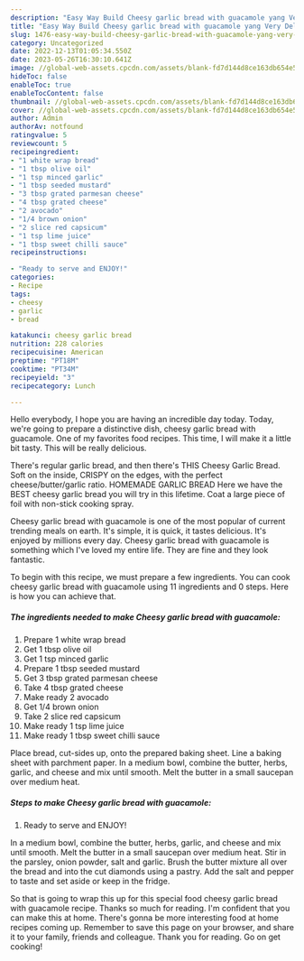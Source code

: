 ```yaml
---
description: "Easy Way Build Cheesy garlic bread with guacamole yang Very Delicious"
title: "Easy Way Build Cheesy garlic bread with guacamole yang Very Delicious"
slug: 1476-easy-way-build-cheesy-garlic-bread-with-guacamole-yang-very-delicious
category: Uncategorized
date: 2022-12-13T01:05:34.550Z
date: 2023-05-26T16:30:10.641Z
image: //global-web-assets.cpcdn.com/assets/blank-fd7d144d8ce163db654e5a02c40b08a2775adb7897d16e4062681dc7e1b2800f.png
hideToc: false
enableToc: true
enableTocContent: false
thumbnail: //global-web-assets.cpcdn.com/assets/blank-fd7d144d8ce163db654e5a02c40b08a2775adb7897d16e4062681dc7e1b2800f.png
cover: //global-web-assets.cpcdn.com/assets/blank-fd7d144d8ce163db654e5a02c40b08a2775adb7897d16e4062681dc7e1b2800f.png
author: Admin
authorAv: notfound
ratingvalue: 5
reviewcount: 5
recipeingredient:
- "1 white wrap bread"
- "1 tbsp olive oil"
- "1 tsp minced garlic"
- "1 tbsp seeded mustard"
- "3 tbsp grated parmesan cheese"
- "4 tbsp grated cheese"
- "2 avocado"
- "1/4 brown onion"
- "2 slice red capsicum"
- "1 tsp lime juice"
- "1 tbsp sweet chilli sauce"
recipeinstructions:

- "Ready to serve and ENJOY!"
categories:
- Recipe
tags:
- cheesy
- garlic
- bread

katakunci: cheesy garlic bread 
nutrition: 228 calories
recipecuisine: American
preptime: "PT18M"
cooktime: "PT34M"
recipeyield: "3"
recipecategory: Lunch

---
```



Hello everybody, I hope you are having an incredible day today. Today, we're going to prepare a distinctive dish, cheesy garlic bread with guacamole. One of my favorites food recipes. This time, I will make it a little bit tasty. This will be really delicious.

There&#39;s regular garlic bread, and then there&#39;s THIS Cheesy Garlic Bread. Soft on the inside, CRISPY on the edges, with the perfect cheese/butter/garlic ratio. HOMEMADE GARLIC BREAD Here we have the BEST cheesy garlic bread you will try in this lifetime. Coat a large piece of foil with non-stick cooking spray.

Cheesy garlic bread with guacamole is one of the most popular of current trending meals on earth. It's simple, it is quick, it tastes delicious. It's enjoyed by millions every day. Cheesy garlic bread with guacamole is something which I've loved my entire life. They are fine and they look fantastic.


To begin with this recipe, we must prepare a few ingredients. You can cook cheesy garlic bread with guacamole using 11 ingredients and 0 steps. Here is how you can achieve that.

<!--inarticleads1-->

##### The ingredients needed to make Cheesy garlic bread with guacamole:

1. Prepare 1 white wrap bread
1. Get 1 tbsp olive oil
1. Get 1 tsp minced garlic
1. Prepare 1 tbsp seeded mustard
1. Get 3 tbsp grated parmesan cheese
1. Take 4 tbsp grated cheese
1. Make ready 2 avocado
1. Get 1/4 brown onion
1. Take 2 slice red capsicum
1. Make ready 1 tsp lime juice
1. Make ready 1 tbsp sweet chilli sauce


Place bread, cut-sides up, onto the prepared baking sheet. Line a baking sheet with parchment paper. In a medium bowl, combine the butter, herbs, garlic, and cheese and mix until smooth. Melt the butter in a small saucepan over medium heat. 

<!--inarticleads2-->

##### Steps to make Cheesy garlic bread with guacamole:


1. Ready to serve and ENJOY!

In a medium bowl, combine the butter, herbs, garlic, and cheese and mix until smooth. Melt the butter in a small saucepan over medium heat. Stir in the parsley, onion powder, salt and garlic. Brush the butter mixture all over the bread and into the cut diamonds using a pastry. Add the salt and pepper to taste and set aside or keep in the fridge. 

So that is going to wrap this up for this special food cheesy garlic bread with guacamole recipe. Thanks so much for reading. I'm confident that you can make this at home. There's gonna be more interesting food at home recipes coming up. Remember to save this page on your browser, and share it to your family, friends and colleague. Thank you for reading. Go on get cooking!
